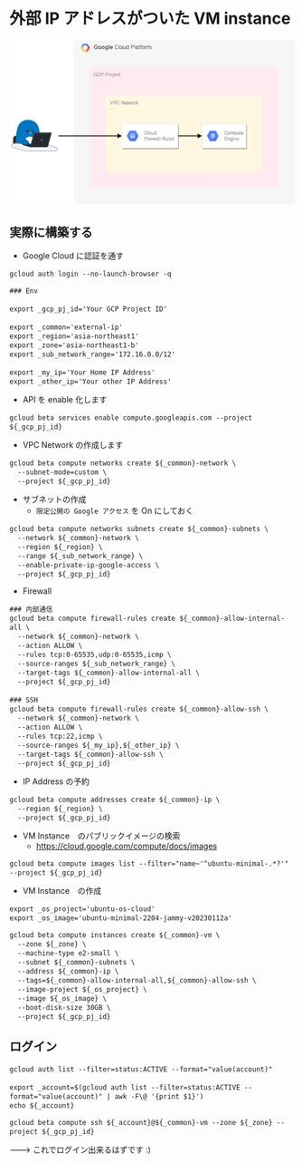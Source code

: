 # 外部 IP アドレスがついた VM instance

![](./01.png)

## 実際に構築する

+ Google Cloud に認証を通す

```
gcloud auth login --no-launch-browser -q
```

```
### Env

export _gcp_pj_id='Your GCP Project ID'

export _common='external-ip'
export _region='asia-northeast1'
export _zone='asia-northeast1-b'
export _sub_network_range='172.16.0.0/12'

export _my_ip='Your Home IP Address'
export _other_ip='Your other IP Address'
```

+ API を enable 化します

```
gcloud beta services enable compute.googleapis.com --project ${_gcp_pj_id}
```

+ VPC Network の作成します

```
gcloud beta compute networks create ${_common}-network \
  --subnet-mode=custom \
  --project ${_gcp_pj_id}
```

+ サブネットの作成
  + `限定公開の Google アクセス` を On にしておく

```
gcloud beta compute networks subnets create ${_common}-subnets \
  --network ${_common}-network \
  --region ${_region} \
  --range ${_sub_network_range} \
  --enable-private-ip-google-access \
  --project ${_gcp_pj_id}
```

+ Firewall

```
### 内部通信
gcloud beta compute firewall-rules create ${_common}-allow-internal-all \
  --network ${_common}-network \
  --action ALLOW \
  --rules tcp:0-65535,udp:0-65535,icmp \
  --source-ranges ${_sub_network_range} \
  --target-tags ${_common}-allow-internal-all \
  --project ${_gcp_pj_id}

### SSH
gcloud beta compute firewall-rules create ${_common}-allow-ssh \
  --network ${_common}-network \
  --action ALLOW \
  --rules tcp:22,icmp \
  --source-ranges ${_my_ip},${_other_ip} \
  --target-tags ${_common}-allow-ssh \
  --project ${_gcp_pj_id}
```

+ IP Address の予約

```
gcloud beta compute addresses create ${_common}-ip \
  --region ${_region} \
  --project ${_gcp_pj_id}
```

+ VM Instance　のパブリックイメージの検索
  + https://cloud.google.com/compute/docs/images

```
gcloud beta compute images list --filter="name~'^ubuntu-minimal-.*?'" --project ${_gcp_pj_id}
```

+ VM Instance　の作成

```
export _os_project='ubuntu-os-cloud'
export _os_image='ubuntu-minimal-2204-jammy-v20230112a'
```
```
gcloud beta compute instances create ${_common}-vm \
  --zone ${_zone} \
  --machine-type e2-small \
  --subnet ${_common}-subnets \
  --address ${_common}-ip \
  --tags=${_common}-allow-internal-all,${_common}-allow-ssh \
  --image-project ${_os_project} \
  --image ${_os_image} \
  --boot-disk-size 30GB \
  --project ${_gcp_pj_id}
```

## ログイン

```
gcloud auth list --filter=status:ACTIVE --format="value(account)"

export _account=$(gcloud auth list --filter=status:ACTIVE --format="value(account)" | awk -F\@ '{print $1}')
echo ${_account}
```

```
gcloud beta compute ssh ${_account}@${_common}-vm --zone ${_zone} --project ${_gcp_pj_id}
```

---> これでログイン出来るはずです :)
